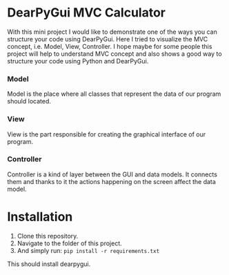 # DearPyGui MVC Calculator

With this mini project I would like to demonstrate one of the ways you can structure your code using DearPyGui.
Here I tried to visualize the MVC concept, i.e. Model, View, Controller.
I hope maybe for some people this project will help to understand MVC concept
and also shows a good way to structure your code using Python and DearPyGui.


### Model
Model is the place where all classes that represent the data of our program should located.

### View
View is the part responsible for creating the graphical interface of our program.

### Controller
Controller is a kind of layer between the GUI and data models. It connects them and thanks to it the actions happening on the screen affect the data model. 

# Installation

1. Clone this repository.
2. Navigate to the folder of this project.
3. And simply run: ```pip install -r requirements.txt```

This should install dearpygui.
